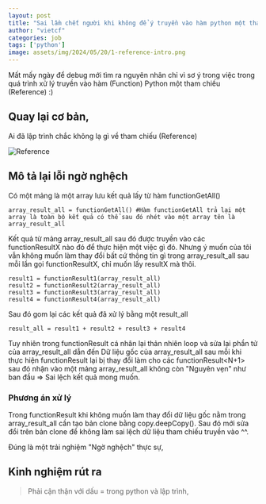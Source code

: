 ```yaml
---
layout: post
title: "Sai lầm chết người khi không để ý truyền vào hàm python một tham chiếu (Reference),"
author: "vietcf"
categories: job
tags: ['python']
image: assets/img/2024/05/20/1-reference-intro.png
---
```


Mất mấy ngày để debug mới tìm ra nguyên nhân chỉ vì sơ ý trong việc trong quá trình xử lý truyền vào hàm (Function) Python một tham chiếu (Reference) :)


## Quay lại cơ bản,

Ai đã lập trình chắc không lạ gì về tham chiếu (Reference)

![Reference]({{site.url}}/assets/img/2024/05/20/2-reference.png)


## Mô tả lại lỗi ngờ nghệch

Có một mảng là một array lưu kết quả lấy từ hàm functionGetAll()

```
array_result_all = functionGetAll() #Hàm functionGetAll trả lại một array là toàn bộ kết quả có thể sau đó nhét vào một array tên là array_result_all
```

Kết quả từ mảng array_result_all sau đó được truyền vào các functionResultX nào đó để thực hiện một việc gì đó. Nhưng ý muốn của tôi vẫn không muốn làm thay đổi bất cứ thông tin gì trong array_result_all sau mỗi lần gọi functionResultX, chỉ muốn lấy resultX mà thôi. 

```
result1 = functionResult1(array_result_all)
result2 = functionResult2(array_result_all)
result3 = functionResult3(array_result_all)
result4 = functionResult4(array_result_all)
```

Sau đó gom lại các kết quả đã xử lý bằng một result_all

```
result_all = result1 + result2 + result3 + result4
```

Tuy nhiên trong functionResult<N> cá nhân lại thản nhiên loop và sửa lại phần tử của array_result_all dẫn đến Dữ liệu gốc của array_result_all sau mỗi khi thực hiện functionResult<N> lại bị thay đổi làm cho các functionResult<N+1> sau đó nhận vào một mảng array_result_all không còn "Nguyên vẹn" như ban đầu => Sai lệch kết quả mong muốn.


### Phương án xử lý

Trong functionResult<N> khi không muốn làm thay đổi dữ liệu gốc nằm trong array_result_all cần tạo bản clone bằng copy.deepCopy(). Sau đó mới sửa đổi trên bản clone để không làm sai lệch dữ liệu tham chiếu truyền vào ^^.

Đúng là một trải nghiệm "Ngờ nghệch" thực sự,

## Kinh nghiệm rút ra

>Phải cận thận với dấu = trong python và lập trình,

